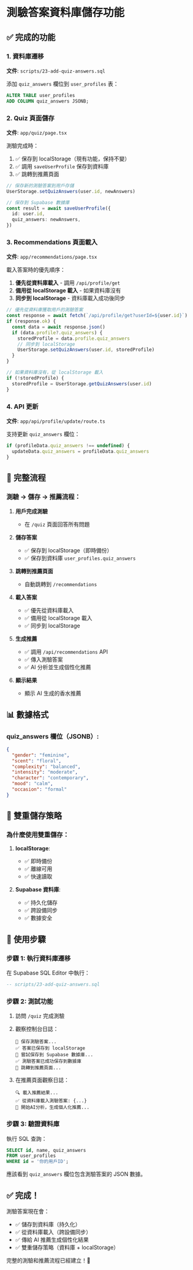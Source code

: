 # 測驗答案資料庫儲存功能

## ✅ 完成的功能

### 1. 資料庫遷移
**文件**: `scripts/23-add-quiz-answers.sql`

添加 `quiz_answers` 欄位到 `user_profiles` 表：
```sql
ALTER TABLE user_profiles 
ADD COLUMN quiz_answers JSONB;
```

### 2. Quiz 頁面儲存
**文件**: `app/quiz/page.tsx`

測驗完成時：
1. ✅ 保存到 localStorage（現有功能，保持不變）
2. ✅ 調用 `saveUserProfile` 保存到資料庫
3. ✅ 跳轉到推薦頁面

```typescript
// 保存新的測驗答案到用戶存儲
UserStorage.setQuizAnswers(user.id, newAnswers)

// 保存到 Supabase 數據庫
const result = await saveUserProfile({
  id: user.id,
  quiz_answers: newAnswers,
})
```

### 3. Recommendations 頁面載入
**文件**: `app/recommendations/page.tsx`

載入答案時的優先順序：
1. **優先從資料庫載入** - 調用 `/api/profile/get`
2. **備用從 localStorage 載入** - 如果資料庫沒有
3. **同步到 localStorage** - 資料庫載入成功後同步

```typescript
// 優先從資料庫獲取用戶的測驗答案
const response = await fetch(`/api/profile/get?userId=${user.id}`)
if (response.ok) {
  const data = await response.json()
  if (data.profile?.quiz_answers) {
    storedProfile = data.profile.quiz_answers
    // 同步到 localStorage
    UserStorage.setQuizAnswers(user.id, storedProfile)
  }
}

// 如果資料庫沒有，從 localStorage 載入
if (!storedProfile) {
  storedProfile = UserStorage.getQuizAnswers(user.id)
}
```

### 4. API 更新
**文件**: `app/api/profile/update/route.ts`

支持更新 `quiz_answers` 欄位：
```typescript
if (profileData.quiz_answers !== undefined) {
  updateData.quiz_answers = profileData.quiz_answers
}
```

## 🎯 完整流程

### 測驗 → 儲存 → 推薦流程：

1. **用戶完成測驗**
   - 在 `/quiz` 頁面回答所有問題
   
2. **儲存答案**
   - ✅ 保存到 localStorage（即時備份）
   - ✅ 保存到資料庫 `user_profiles.quiz_answers`
   
3. **跳轉到推薦頁面**
   - 自動跳轉到 `/recommendations`
   
4. **載入答案**
   - ✅ 優先從資料庫載入
   - ✅ 備用從 localStorage 載入
   - ✅ 同步到 localStorage
   
5. **生成推薦**
   - ✅ 調用 `/api/recommendations` API
   - ✅ 傳入測驗答案
   - ✅ AI 分析並生成個性化推薦
   
6. **顯示結果**
   - 顯示 AI 生成的香水推薦

## 📊 數據格式

### quiz_answers 欄位（JSONB）:
```json
{
  "gender": "feminine",
  "scent": "floral",
  "complexity": "balanced",
  "intensity": "moderate",
  "character": "contemporary",
  "mood": "calm",
  "occasion": "formal"
}
```

## 🔄 雙重儲存策略

### 為什麼使用雙重儲存：
1. **localStorage**:
   - ✅ 即時備份
   - ✅ 離線可用
   - ✅ 快速讀取

2. **Supabase 資料庫**:
   - ✅ 持久化儲存
   - ✅ 跨設備同步
   - ✅ 數據安全

## 📝 使用步驟

### 步驟 1: 執行資料庫遷移
在 Supabase SQL Editor 中執行：
```sql
-- scripts/23-add-quiz-answers.sql
```

### 步驟 2: 測試功能
1. 訪問 `/quiz` 完成測驗
2. 觀察控制台日誌：
   ```
   💾 保存測驗答案...
   ✅ 答案已保存到 localStorage
   🔄 嘗試保存到 Supabase 數據庫...
   ✅ 測驗答案已成功保存到數據庫
   🚀 跳轉到推薦頁面...
   ```

3. 在推薦頁面觀察日誌：
   ```
   🔍 載入推薦結果...
   ✅ 從資料庫載入測驗答案: {...}
   🤖 開始AI分析，生成個人化推薦...
   ```

### 步驟 3: 驗證資料庫
執行 SQL 查詢：
```sql
SELECT id, name, quiz_answers 
FROM user_profiles 
WHERE id = '你的用戶ID';
```

應該看到 `quiz_answers` 欄位包含測驗答案的 JSON 數據。

## ✅ 完成！

測驗答案現在會：
- ✅ 儲存到資料庫（持久化）
- ✅ 從資料庫載入（跨設備同步）
- ✅ 傳給 AI 推薦生成個性化結果
- ✅ 雙重儲存策略（資料庫 + localStorage）

完整的測驗和推薦流程已經建立！🎉
